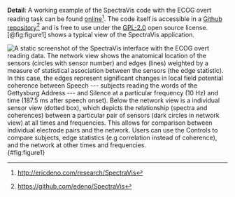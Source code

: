 **Detail**: A working example of the SpectraVis code with the ECOG overt reading task can be found [online][1][^1]. The code itself is accessible in a [Github repository][2][^2] and is free to use under the [GPL-2.0](http://choosealicense.com/licenses/) open source license. [@fig:figure1] shows a typical view of the SpectraVis application.

![A static screenshot of the SpectraVis interface with the ECOG overt reading data. The network view shows the anatomical location of the sensors (circles with sensor number) and edges (lines) weighted by a measure of statistical association between the sensors (the edge statistic). In this case, the edges represent significant changes in local field potential coherence between *Speech* --- subjects reading the words of the Gettysburg Address --- and *Silence* at a particular frequency (10 Hz) and time (187.5 ms after speech onset). Below the network view is a individual sensor view (dotted box), which depicts the relationship (spectra and coherences) between a particular pair of sensors (dark circles in network view) at all times and frequencies. This allows for comparison between individual electrode pairs and the network. Users can use the Controls to compare subjects, edge statistics (e.g correlation instead of coherence),  and the network at other times and frequencies.](figures/Figure1.png){#fig:figure1}

[1]: http://ericdeno.com/research/SpectraVis
[2]: https://github.com/edeno/SpectraVis

[^1]: http://ericdeno.com/research/SpectraVis
[^2]: https://github.com/edeno/SpectraVis
